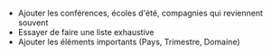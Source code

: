 
- Ajouter les conférences, écoles d'été, compagnies qui reviennent souvent
- Essayer de faire une liste exhaustive
- Ajouter les éléments importants (Pays, Trimestre, Domaine)